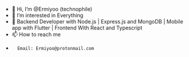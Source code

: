 - 👋 Hi, I’m @Ermiyoo (technophile)
- 👀 I’m interested in Everything
- 🌱 Backend Developer with Node.js | Express.js and MongoDB | Mobile app with Flutter | Frontend With React and Typescript
- 📫 How to reach me 
-       Email: Ermiyoo@protonmail.com

<!---
Ermiyoo/Ermiyoo is a ✨ special ✨ repository because its `README.md` (this file) appears on your GitHub profile.
You can click the Preview link to take a look at your changes.
--->
